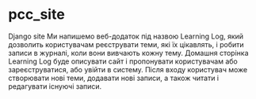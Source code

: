 # pcc_site
Django site
Ми напишемо веб-додаток під назвою Learning Log, який дозволить користувачам реєструвати теми, які їх цікавлять, і робити записи в журналі, коли вони вивчають кожну тему. Домашня сторінка Learning Log буде описувати сайт і пропонувати користувачам або зареєструватися, або увійти в систему. Після входу користувач може створювати нові теми, додавати нові записи, а також читати і редагувати існуючі записи.
